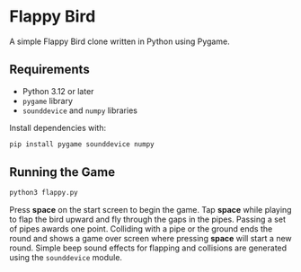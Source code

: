 # Flappy Bird

A simple Flappy Bird clone written in Python using Pygame.

## Requirements
- Python 3.12 or later
- `pygame` library
- `sounddevice` and `numpy` libraries

Install dependencies with:

```bash
pip install pygame sounddevice numpy
```

## Running the Game

```bash
python3 flappy.py
```

Press **space** on the start screen to begin the game. Tap **space** while playing to flap the bird upward and fly through the gaps in the pipes. Passing a set of pipes awards one point. Colliding with a pipe or the ground ends the round and shows a game over screen where pressing **space** will start a new round. Simple beep sound effects for flapping and collisions are generated using the `sounddevice` module.
